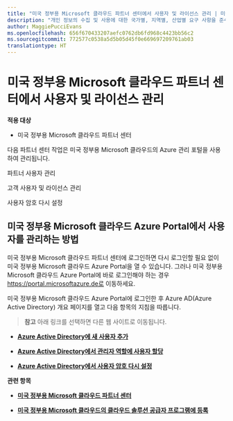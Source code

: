 ```yaml
---
title: "미국 정부용 Microsoft 클라우드 파트너 센터에서 사용자 및 라이선스 관리 | 미국 정부용 Microsoft 클라우드 파트너 센터"
description: "개인 정보의 수집 및 사용에 대한 국가별, 지역별, 산업별 요구 사항을 준수하기 위해 미국 정부용 Microsoft 클라우드 파트너 센터에는 사용자 관리 기능이 제공되지 않습니다. 그 대신 미국 정부용 Microsoft 클라우드 Azure Portal에서 사용자를 추가하고 관리할 수 있습니다."
author: MaggiePucciEvans
ms.openlocfilehash: 656f670433207aefc0762db6fd968c4423bb56c2
ms.sourcegitcommit: 772577c0538a5d5b05d45f0e669697209761ab03
translationtype: HT
---
```

# <a name="user-and-license-management-in-partner-center-for-microsoft-cloud-for-us-government"></a>미국 정부용 Microsoft 클라우드 파트너 센터에서 사용자 및 라이선스 관리

**적용 대상**

-  미국 정부용 Microsoft 클라우드 파트너 센터

다음 파트너 센터 작업은 미국 정부용 Microsoft 클라우드의 Azure 관리 포털을 사용하여 관리됩니다.

파트너 사용자 관리

고객 사용자 및 라이선스 관리

사용자 암호 다시 설정

## <a name="how-to-manage-users-in-the-azure-portal-for-microsoft-cloud-for-us-government"></a>미국 정부용 Microsoft 클라우드 Azure Portal에서 사용자를 관리하는 방법

미국 정부용 Microsoft 클라우드 파트너 센터에 로그인하면 다시 로그인할 필요 없이 미국 정부용 Microsoft 클라우드 Azure Portal을 열 수 있습니다. 그러나 미국 정부용 Microsoft 클라우드 Azure Portal에 바로 로그인해야 하는 경우 https://portal.microsoftazure.de로 이동하세요. 

미국 정부용 Microsoft 클라우드 Azure Portal에 로그인한 후 Azure AD(Azure Active Directory) 개요 페이지를 열고 다음 항목의 지침을 따릅니다.

>**참고**
 아래 링크를 선택하면 다른 웹 사이트로 이동됩니다. 

-  [**Azure Active Directory에 새 사용자 추가**](https://docs.microsoft.com/azure/active-directory/active-directory-users-create-azure-portal)

-  [**Azure Active Directory에서 관리자 역할에 사용자 할당**](https://docs.microsoft.com/azure/active-directory/active-directory-users-assign-role-azure-portal)

-  [**Azure Active Directory에서 사용자 암호 다시 설정**](https://docs.microsoft.com/azure/active-directory/active-directory-users-reset-password-azure-portal)

**관련 항목**

-  [**미국 정부용 Microsoft 클라우드 파트너 센터**](partner-center-for-microsoft-us-govt-cloud.md)

-  [**미국 정부용 Microsoft 클라우드의 클라우드 솔루션 공급자 프로그램에 등록**](enroll-in-csp-for-microsoft-us-govt-cloud.md)
